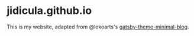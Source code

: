 # jidicula.github.io
This is my website, adapted from @lekoarts's [gatsby-theme-minimal-blog](https://github.com/LekoArts/gatsby-themes/tree/master/themes/gatsby-theme-minimal-blog).
